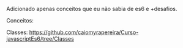 
Adicionado apenas conceitos que eu não sabia de es6 e +desafios.

Conceitos:

Classes: https://github.com/caiomyrapereira/Curso-javascriptEs6/tree/Classes
